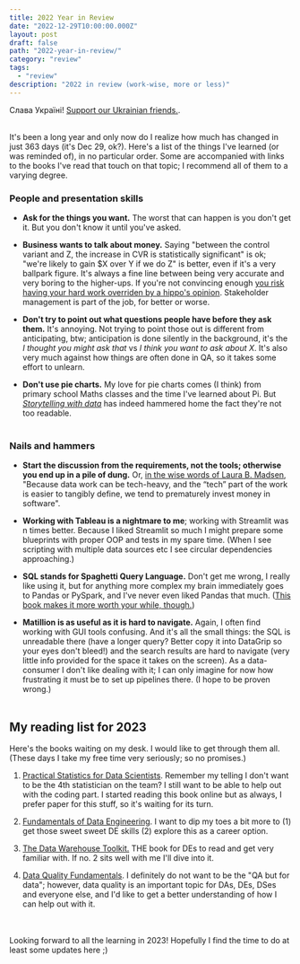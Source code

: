 ```yaml
---
title: 2022 Year in Review
date: "2022-12-29T10:00:00.000Z"
layout: post
draft: false
path: "2022-year-in-review/"
category: "review"
tags:
  - "review"
description: "2022 in review (work-wise, more or less)"
---
```


Слава Україні! [Support our Ukrainian friends.](https://ukrainewar.carrd.co/).
<br></br>

It's been a long year and only now do I realize how much has changed in just 363 days (it's Dec 29, ok?). Here's a list of the things I've learned (or was reminded of), in no particular order. Some are accompanied with links to the books I've read that touch on that topic; I recommend all of them to a varying degree.

### People and presentation skills
- **Ask for the things you want.** The worst that can happen is you don't get it. But you don't know it until you've asked.

- **Business wants to talk about money.** Saying "between the control variant and Z, the increase in CVR is statistically significant" is ok; "we're likely to gain $X over Y if we do Z" is better, even if it's a very ballpark figure. It's always a fine line between being very accurate and very boring to the higher-ups. If you're not convincing enough [you risk having your hard work overriden by a hippo's opinion](https://www.cambridge.org/core/books/trustworthy-online-controlled-experiments/D97B26382EB0EB2DC2019A7A7B518F59). Stakeholder management is part of the job, for better or worse.

- **Don't try to point out what questions people have before they ask them.** It's annoying. Not trying to point those out is different from anticipating, btw; anticipation is done silently in the background, it's the _I thought you might ask that_ vs _I think you want to ask about X_. It's also very much against how things are often done in QA, so it takes some effort to unlearn.

- **Don't use pie charts.** My love for pie charts comes (I think) from primary school Maths classes and the time I've learned about Pi. But _[Storytelling with data](https://www.storytellingwithdata.com/books)_ has indeed hammered home the fact they're not too readable.
<br></br>
### Nails and hammers

- **Start the discussion from the requirements, not the tools; otherwise you end up in a pile of dung.** Or, [in the wise words of Laura B. Madsen](https://www.goodreads.com/en/book/show/50023529-disrupting-data-governance), "Because data work can be tech-heavy, and the “tech” part of the work is easier to tangibly define, we tend to prematurely invest money in software".

- **Working with Tableau is a nightmare to me**; working with Streamlit was n times better. Because I liked Streamlit so much I might prepare some blueprints with proper OOP and tests in my spare time. (When I see scripting with multiple data sources etc I see circular dependencies approaching.)

- **SQL stands for Spaghetti Query Language.** Don't get me wrong, I really like using it, but for anything more complex my brain immediately goes to Pandas or PySpark, and I've never even liked Pandas that much. ([This book makes it more worth your while, though.](https://store.metasnake.com/effective-pandas-book))

- **Matillion is as useful as it is hard to navigate.** Again, I often find working with GUI tools confusing. And it's all the small things: the SQL is unreadable there (have a longer query? Better copy it into DataGrip so your eyes don't bleed!) and the search results are hard to navigate (very little info provided for the space it takes on the screen). As a data-consumer I don't like dealing with it; I can only imagine for now how frustrating it must be to set up pipelines there. (I hope to be proven wrong.)
<br></br>

## My reading list for 2023

Here's the books waiting on my desk. I would like to get through them all. (These days I take my free time very seriously; so no promises.)

1. [Practical Statistics for Data Scientists](https://www.oreilly.com/library/view/practical-statistics-for/9781491952955/). Remember my telling I don't want to be the 4th statistician on the team? I still want to be able to help out with the coding part. I started reading this book online but as always, I prefer paper for this stuff, so it's waiting for its turn.

2. [Fundamentals of Data Engineering](https://www.oreilly.com/library/view/fundamentals-of-data/9781098108298/). I want to dip my toes a bit more to (1) get those sweet sweet DE skills (2) explore this as a career option.

3. [The Data Warehouse Toolkit.](https://www.kimballgroup.com/data-warehouse-business-intelligence-resources/books/data-warehouse-dw-toolkit/) THE book for DEs to read and get very familiar with. If no. 2 sits well with me I'll dive into it.

4. [Data Quality Fundamentals](https://www.oreilly.com/library/view/data-quality-fundamentals/9781098112035/). I definitely do not want to be the "QA but for data"; however, data quality is an important topic for DAs, DEs, DSes and everyone else, and I'd like to get a better understanding of how I can help out with it.

<br></br>
Looking forward to all the learning in 2023! Hopefully I find the time to do at least some updates here ;)